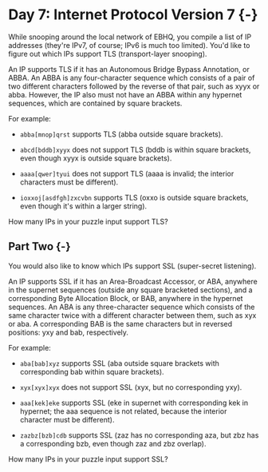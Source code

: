 # Day 7: Internet Protocol Version 7 {-}

While snooping around the local network of EBHQ, you compile a list of IP
addresses (they're IPv7, of course; IPv6 is much too limited). You'd like to
figure out which IPs support TLS (transport-layer snooping).

An IP supports TLS if it has an Autonomous Bridge Bypass Annotation, or ABBA. An
ABBA is any four-character sequence which consists of a pair of two different
characters followed by the reverse of that pair, such as xyyx or abba. However,
the IP also must not have an ABBA within any hypernet sequences, which are
contained by square brackets.

For example:

+ `abba[mnop]qrst` supports TLS (abba outside square brackets).

+ `abcd[bddb]xyyx` does not support TLS (bddb is within square brackets, even
  though xyyx is outside square brackets).

+ `aaaa[qwer]tyui` does not support TLS (aaaa is invalid; the interior
  characters must be different).

+ `ioxxoj[asdfgh]zxcvbn` supports TLS (oxxo is outside square brackets, even
  though it's within a larger string).

How many IPs in your puzzle input support TLS?

## Part Two {-}

You would also like to know which IPs support SSL (super-secret listening).

An IP supports SSL if it has an Area-Broadcast Accessor, or ABA, anywhere in the
supernet sequences (outside any square bracketed sections), and a corresponding
Byte Allocation Block, or BAB, anywhere in the hypernet sequences. An ABA is any
three-character sequence which consists of the same character twice with a
different character between them, such as xyx or aba. A corresponding BAB is the
same characters but in reversed positions: yxy and bab, respectively.

For example:

+ `aba[bab]xyz` supports SSL (aba outside square brackets with corresponding bab
  within square brackets).

+ `xyx[xyx]xyx` does not support SSL (xyx, but no corresponding yxy).

+ `aaa[kek]eke` supports SSL (eke in supernet with corresponding kek in
  hypernet; the aaa sequence is not related, because the interior character must
  be different).

+ `zazbz[bzb]cdb` supports SSL (zaz has no corresponding aza, but zbz has a
  corresponding bzb, even though zaz and zbz overlap).

How many IPs in your puzzle input support SSL?

